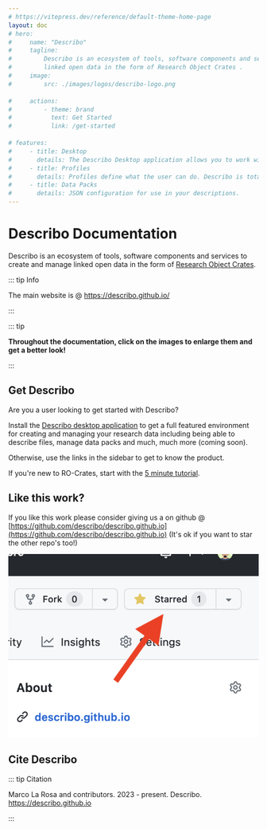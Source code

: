 ```yaml
---
# https://vitepress.dev/reference/default-theme-home-page
layout: doc
# hero:
#     name: "Describo"
#     tagline:
#         Describo is an ecosystem of tools, software components and services to create and manage
#         linked open data in the form of Research Object Crates .
#     image:
#         src: ./images/logos/describo-logo.png

#     actions:
#         - theme: brand
#           text: Get Started
#           link: /get-started

# features:
#     - title: Desktop
#       details: The Describo Desktop application allows you to work with and describe your data.
#     - title: Profiles
#       details: Profiles define what the user can do. Describo is totally configurable.
#     - title: Data Packs
#       details: JSON configuration for use in your descriptions.
---
```


# Describo Documentation

Describo is an ecosystem of tools, software components and services to create and manage linked open
data in the form of
[Research Object Crates](https://www.researchobject.org/ro-crate/specification.html).

::: tip Info

<div class="text-xl">
    The main website is @ <a href="https://describo.github.io/" target="_blank">https://describo.github.io/</a>
</div>

:::

::: tip

<strong>
Throughout the documentation, click on the images to enlarge them and get a better look!
</strong>

:::

## Get Describo

Are you a user looking to get started with Describo?

<div
    class="flex flex-row space-x-4 items-center bg-slate-100 p-8 text-slate-800 rounded-lg my-4"
>
    <div><i class="text-yellow-400 fa-2x fa-solid fa-circle-info"></i></div>
    <div>
        Install the <a href="https://describo.github.io/desktop" target="_blank">Describo desktop application</a>
        to get a full
        featured environment for creating and managing your research data including being able to describe
        files, manage data packs and much, much more (coming soon).
    </div>
</div>

Otherwise, use the links in the sidebar to get to know the product.

If you're new to RO-Crates, start with the [5 minute tutorial](/guide/five-minute-tutorial).

## Like this work?

If you like this work please consider giving us a
<i class="fa-solid fa-star text-yellow-400 fa-2x"></i> on github @
[https://github.com/describo/describo.github.io](https://github.com/describo/describo.github.io)
(It's ok if you want to star the other repo's too!)

<div class="flex justify-center">
    <img src="./images/describo-star-us.png" class="h-48"/>
</div>

## Cite Describo

::: tip Citation

Marco La Rosa and contributors. 2023 - present. Describo. https://describo.github.io

:::
